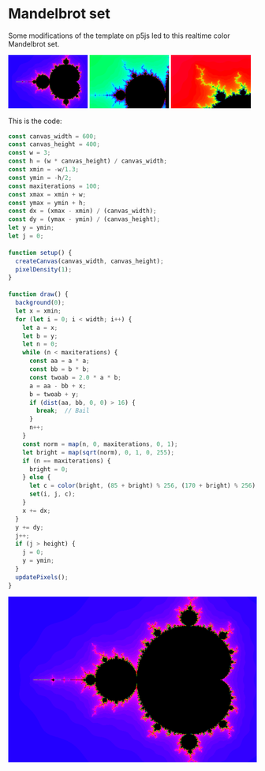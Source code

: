 # Mandelbrot set

Some modifications of the template on p5js led to this realtime color Mandelbrot set.

<img src="mandelbrot.png" width="32%">
<img src="mandelbrot7.png" width="32%">
<img src="mandelbrot5.png" width="32%">

This is the code:

``` js
const canvas_width = 600;
const canvas_height = 400;
const w = 3;
const h = (w * canvas_height) / canvas_width;
const xmin = -w/1.3;
const ymin = -h/2;
const maxiterations = 100;
const xmax = xmin + w;
const ymax = ymin + h;
const dx = (xmax - xmin) / (canvas_width);
const dy = (ymax - ymin) / (canvas_height);
let y = ymin;
let j = 0;

function setup() {
  createCanvas(canvas_width, canvas_height);
  pixelDensity(1);
}

function draw() {
  background(0);
  let x = xmin;
  for (let i = 0; i < width; i++) {
    let a = x;
    let b = y;
    let n = 0;
    while (n < maxiterations) {
      const aa = a * a;
      const bb = b * b;
      const twoab = 2.0 * a * b;
      a = aa - bb + x;
      b = twoab + y;
      if (dist(aa, bb, 0, 0) > 16) {
        break;  // Bail
      }
      n++;
    }
    const norm = map(n, 0, maxiterations, 0, 1);
    let bright = map(sqrt(norm), 0, 1, 0, 255);
    if (n == maxiterations) {
      bright = 0;
    } else {
      let c = color(bright, (85 + bright) % 256, (170 + bright) % 256);
      set(i, j, c);
    }
    x += dx;
  }
  y += dy;
  j++;
  if (j > height) {
    j = 0;
    y = ymin;
  }
  updatePixels();
}
```

![mandelbrot](mandelbrot.png)
